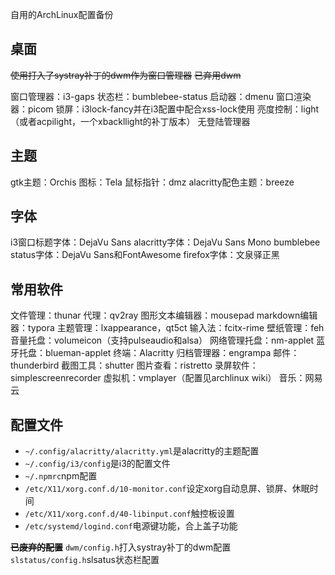 自用的ArchLinux配置备份

## **桌面**
~~使用打入了systray补丁的dwm作为窗口管理器~~
~~已弃用dwm~~

窗口管理器：i3-gaps
状态栏：bumblebee-status
启动器：dmenu
窗口渲染器：picom
锁屏：i3lock-fancy并在i3配置中配合xss-lock使用
亮度控制：light（或者acpilight，一个xbackllight的补丁版本）
无登陆管理器

## **主题**
gtk主题：Orchis
图标：Tela
鼠标指针：dmz
alacritty配色主题：breeze

## **字体**
i3窗口标题字体：DejaVu Sans
alacritty字体：DejaVu Sans Mono
bumblebee status字体：DejaVu Sans和FontAwesome
firefox字体：文泉驿正黑

## **常用软件**
文件管理：thunar
代理：qv2ray
图形文本编辑器：mousepad
markdown编辑器：typora
主题管理：lxappearance，qt5ct
输入法：fcitx-rime
壁纸管理：feh
音量托盘：volumeicon（支持pulseaudio和alsa）
网络管理托盘：nm-applet
蓝牙托盘：blueman-applet
终端：Alacritty
归档管理器：engrampa
邮件：thunderbird
截图工具：shutter
图片查看：ristretto
录屏软件：simplescreenrecorder
虚拟机：vmplayer（配置见archlinux wiki）
音乐：网易云

## **配置文件**
- `~/.config/alacritty/alacritty.yml`是alacritty的主题配置
- `~/.config/i3/config`是i3的配置文件
- `~/.npmrc`npm配置
- `/etc/X11/xorg.conf.d/10-monitor.conf`设定xorg自动息屏、锁屏、休眠时间
- `/etc/X11/xorg.conf.d/40-libinput.conf`触控板设置
- `/etc/systemd/logind.conf`电源键功能，合上盖子功能

~~**已废弃的配置**~~
`dwm/config.h`打入systray补丁的dwm配置
`slstatus/config.h`slsatus状态栏配置
